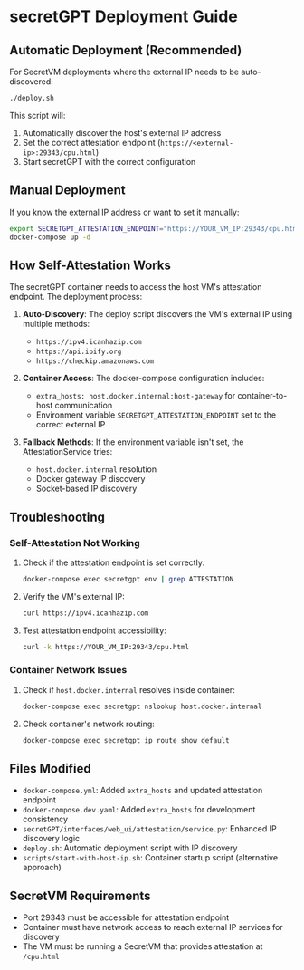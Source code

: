 # secretGPT Deployment Guide

## Automatic Deployment (Recommended)

For SecretVM deployments where the external IP needs to be auto-discovered:

```bash
./deploy.sh
```

This script will:
1. Automatically discover the host's external IP address
2. Set the correct attestation endpoint (`https://<external-ip>:29343/cpu.html`)
3. Start secretGPT with the correct configuration

## Manual Deployment

If you know the external IP address or want to set it manually:

```bash
export SECRETGPT_ATTESTATION_ENDPOINT="https://YOUR_VM_IP:29343/cpu.html"
docker-compose up -d
```

## How Self-Attestation Works

The secretGPT container needs to access the host VM's attestation endpoint. The deployment process:

1. **Auto-Discovery**: The deploy script discovers the VM's external IP using multiple methods:
   - `https://ipv4.icanhazip.com`
   - `https://api.ipify.org` 
   - `https://checkip.amazonaws.com`

2. **Container Access**: The docker-compose configuration includes:
   - `extra_hosts: host.docker.internal:host-gateway` for container-to-host communication
   - Environment variable `SECRETGPT_ATTESTATION_ENDPOINT` set to the correct external IP

3. **Fallback Methods**: If the environment variable isn't set, the AttestationService tries:
   - `host.docker.internal` resolution
   - Docker gateway IP discovery
   - Socket-based IP discovery

## Troubleshooting

### Self-Attestation Not Working

1. Check if the attestation endpoint is set correctly:
   ```bash
   docker-compose exec secretgpt env | grep ATTESTATION
   ```

2. Verify the VM's external IP:
   ```bash
   curl https://ipv4.icanhazip.com
   ```

3. Test attestation endpoint accessibility:
   ```bash
   curl -k https://YOUR_VM_IP:29343/cpu.html
   ```

### Container Network Issues

1. Check if `host.docker.internal` resolves inside container:
   ```bash
   docker-compose exec secretgpt nslookup host.docker.internal
   ```

2. Check container's network routing:
   ```bash
   docker-compose exec secretgpt ip route show default
   ```

## Files Modified

- `docker-compose.yml`: Added `extra_hosts` and updated attestation endpoint
- `docker-compose.dev.yaml`: Added `extra_hosts` for development consistency  
- `secretGPT/interfaces/web_ui/attestation/service.py`: Enhanced IP discovery logic
- `deploy.sh`: Automatic deployment script with IP discovery
- `scripts/start-with-host-ip.sh`: Container startup script (alternative approach)

## SecretVM Requirements

- Port 29343 must be accessible for attestation endpoint
- Container must have network access to reach external IP services for discovery
- The VM must be running a SecretVM that provides attestation at `/cpu.html`